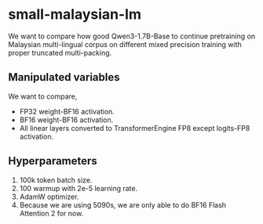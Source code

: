 # small-malaysian-lm

We want to compare how good Qwen3-1.7B-Base to continue pretraining on Malaysian multi-lingual corpus on different mixed precision training with proper truncated multi-packing.

## Manipulated variables

We want to compare,

- FP32 weight-BF16 activation.
- BF16 weight-BF16 activation.
- All linear layers converted to TransformerEngine FP8 except logits-FP8 activation.

## Hyperparameters

1. 100k token batch size.
2. 100 warmup with 2e-5 learning rate.
3. AdamW optimizer.
4. Because we are using 5090s, we are only able to do BF16 Flash Attention 2 for now.